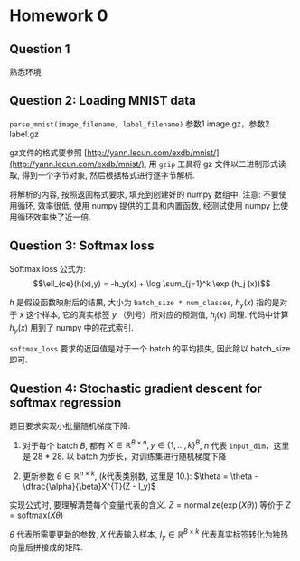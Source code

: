 # Homework 0

## Question 1

熟悉环境

## Question 2: Loading MNIST data

`parse_mnist(image_filename, label_filename)` 参数1 image.gz，参数2 label.gz

gz文件的格式要参照 [http://yann.lecun.com/exdb/mnist/](http://yann.lecun.com/exdb/mnist/), 用 `gzip` 工具将 gz 文件以二进制形式读取, 得到一个字节对象, 然后根据格式进行逐字节解析.

将解析的内容, 按照返回格式要求, 填充到创建好的 numpy 数组中. 注意: 不要使用循环, 效率很低, 使用 numpy 提供的工具和内置函数, 经测试使用 numpy 比使用循环效率快了近一倍.

## Question 3: Softmax loss

Softmax loss 公式为: $$\ell_{ce}(h(x),y) = -h_y(x) + \log \sum_{j=1}^k \exp (h_j (x))$$

$h$ 是假设函数映射后的结果, 大小为 `batch_size * num_classes`, $h_y(x)$ 指的是对于 $x$ 这个样本, 它的真实标签 $y$ （列号）所对应的预测值,
$h_j(x)$ 同理. 代码中计算 $h_y(x)$ 用到了 numpy 中的花式索引.

`softmax_loss` 要求的返回值是对于一个 batch 的平均损失, 因此除以 batch_size 即可.


## Question 4: Stochastic gradient descent for softmax regression

题目要求实现小批量随机梯度下降:

1. 对于每个 batch $B$, 都有 $X\in \mathbb{R}^{B\times n}, y\in \lbrace 1, \ldots, k \rbrace ^B$, $n$ 代表 `input_dim`，这里是 28 * 28. 以 batch 为步长，对训练集进行随机梯度下降

2. 更新参数  $\theta \in \mathbb{R}^{n\times k}$, ($k$代表类别数, 这里是 10.): $\theta = \theta - \dfrac{\alpha}{\beta}X^{T}(Z - I_y)$

实现公式时, 要理解清楚每个变量代表的含义. $Z = \text{normalize}(\exp (X\theta))$ 等价于 $Z = \text{softmax}(X\theta)$

$\theta$ 代表所需要更新的参数, $X$ 代表输入样本, $I_y\in \mathbb{R}^{B\times k}$ 代表真实标签转化为独热向量后拼接成的矩阵.

